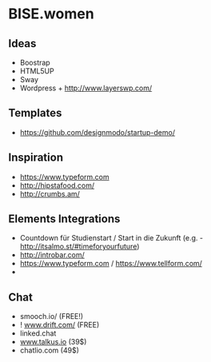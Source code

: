 # BISE.women
## Ideas
- Boostrap
- HTML5UP
- Sway
- Wordpress + http://www.layerswp.com/

## Templates
- https://github.com/designmodo/startup-demo/

## Inspiration
- https://www.typeform.com
- http://hipstafood.com/
- http://crumbs.am/


## Elements Integrations
- Countdown für Studienstart / Start in die Zukunft (e.g. - http://itsalmo.st/#timeforyourfuture)
- http://introbar.com/
- https://www.typeform.com / https://www.tellform.com/
-


## Chat
- smooch.io/ (FREE!)
- ! www.drift.com/ (FREE)
- linked.chat
- www.talkus.io (39$)
- chatlio.com (49$)
